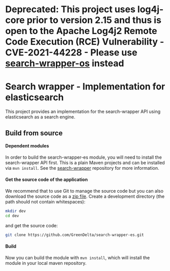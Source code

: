 # Deprecated: This project uses log4j-core prior to version 2.15 and thus is open to the Apache Log4j2 Remote Code Execution (RCE) Vulnerability - CVE-2021-44228 - Please use [search-wrapper-os](https://github.com/GreenDelta/search-wrapper-os) instead

# Search wrapper - Implementation for elasticsearch
This project provides an implementation for the search-wrapper API using elasticsearch as a search engine.

## Build from source

#### Dependent modules
In order to build the search-wrapper-es module, you will need to install the search-wrapper API first.
This is a plain Maven projects and can be installed via `mvn install`. See the
[search-wrapper](https://github.com/GreenDelta/search-wrapper) repository for more
information.

#### Get the source code of the application
We recommend that to use Git to manage the source code but you can also download
the source code as a [zip file](https://github.com/GreenDelta/search-wrapper-es/archive/master.zip).
Create a development directory (the path should not contain whitespaces):

```bash
mkdir dev
cd dev
```

and get the source code:

```bash
git clone https://github.com/GreenDelta/search-wrapper-es.git
```

#### Build
Now you can build the module with `mvn install`, which will install the module in your local maven repository.